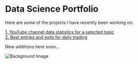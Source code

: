 # Data Science Portfolio

Here are some of the projects I have recently been working on:

<a href="/YouTube_channels_by_topic_Github_v1.html">1. YouTube channel data statistics for a selected topic</a>
<br>
<a href="/evmos/evmos.html">2. Best entries and exits for daily trading</a>

New additions here soon...

![Background Image](https://images.unsplash.com/photo-1593505681742-8cbb6f44de25?ixlib=rb-4.0.3&q=85&fm=jpg&crop=entropy&cs=srgb&w=3600)




